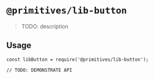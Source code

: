 # `@primitives/lib-button`

> TODO: description

## Usage

```
const libButton = require('@primitives/lib-button');

// TODO: DEMONSTRATE API
```
